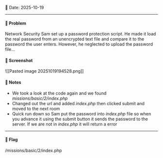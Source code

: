 📅 Date: 2025-10-19

---

#### 🧩 Problem
Network Security Sam set up a password protection script. He made it load the real password from an unencrypted text file and compare it to the password the user enters. However, he neglected to upload the password file...

#### 📸 Screenshot
![[Pasted image 20251019194528.png]]

#### 📝 Notes
- We took a look at the code again and we found *missions/basic/2/index.php* 
- Changed out the url and added *index.php* then clicked submit and moved to the next room
- Quick run down so Sam put the password into *index.php* file so when you advance it using the submit button it sends the password to the server. If we are not in *index.php* it will return a error

---
#### 🔐 Flag
/missions/basic/2/index.php
